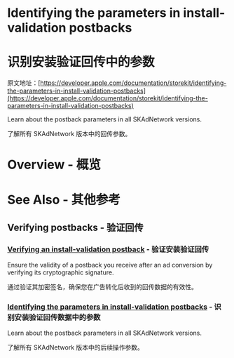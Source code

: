 # Identifying the parameters in install-validation postbacks
# 识别安装验证回传中的参数

原文地址：[https://developer.apple.com/documentation/storekit/identifying-the-parameters-in-install-validation-postbacks](https://developer.apple.com/documentation/storekit/identifying-the-parameters-in-install-validation-postbacks)

Learn about the postback parameters in all SKAdNetwork versions.

了解所有 SKAdNetwork 版本中的回传参数。

# Overview - 概览



# See Also - 其他参考

## Verifying postbacks - 验证回传

### [Verifying an install-validation postback](https://developer.apple.com/documentation/storekit/verifying-an-install-validation-postback) - 验证安装验证回传

Ensure the validity of a postback you receive after an ad conversion by verifying its cryptographic signature.

通过验证其加密签名，确保您在广告转化后收到的回传数据的有效性。

### [Identifying the parameters in install-validation postbacks](https://developer.apple.com/documentation/storekit/identifying-the-parameters-in-install-validation-postbacks) - 识别安装验证回传数据中的参数

Learn about the postback parameters in all SKAdNetwork versions.

了解所有 SKAdNetwork 版本中的后续操作参数。